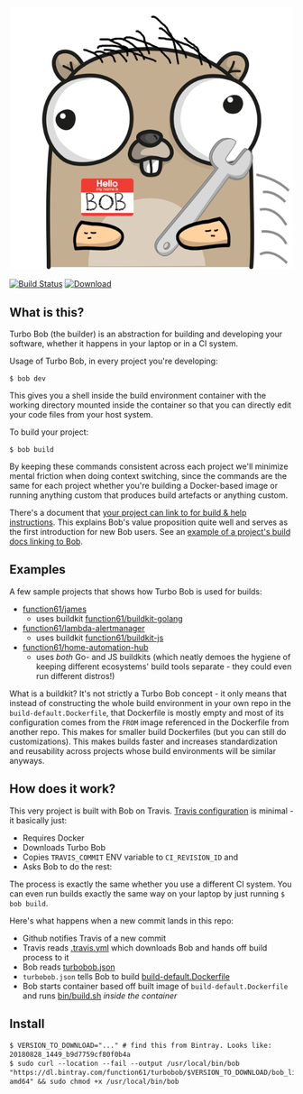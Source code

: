 ![](misc/mascot/mascot.png)

[![Build Status](https://img.shields.io/travis/function61/turbobob.svg?style=for-the-badge)](https://travis-ci.org/function61/turbobob)
[![Download](https://img.shields.io/bintray/v/function61/turbobob/main.svg?style=for-the-badge&label=Download)](https://bintray.com/function61/turbobob/main/_latestVersion#files)

What is this?
-------------

Turbo Bob (the builder) is an abstraction for building and developing your software, whether it happens in your laptop or in a CI system.

Usage of Turbo Bob, in every project you're developing:

```
$ bob dev
```

This gives you a shell inside the build environment container with the working directory mounted inside the container so that you can directly edit your code files from your host system.

To build your project:

```
$ bob build
```

By keeping these commands consistent across each project we'll minimize mental friction
when doing context switching, since the commands are the same for each project whether
you're building a Docker-based image or running anything custom that produces build
artefacts or anything custom.

There's a document that
[your project can link to for build & help instructions](docs/external-how-to-build-and-dev.md).
This explains Bob's value proposition quite well and serves as the first introduction for
new Bob users. See an
[example of a project's build docs linking to Bob](https://github.com/function61/ruuvinator#how-to-build--develop).


Examples
--------

A few sample projects that shows how Turbo Bob is used for builds:

- [function61/james](https://github.com/function61/james)
	- uses buildkit [function61/buildkit-golang](https://github.com/function61/buildkit-golang)
- [function61/lambda-alertmanager](https://github.com/function61/lambda-alertmanager)
	- uses buildkit [function61/buildkit-js](https://github.com/function61/buildkit-js)
- [function61/home-automation-hub](https://github.com/function61/home-automation-hub)
	- uses *both* Go- and JS buildkits (which neatly demoes the hygiene of keeping different
	ecosystems' build tools separate - they could even run different distros!)

What is a buildkit? It's not strictly a Turbo Bob concept - it only means that instead of
constructing the whole build environment in your own repo in the `build-default.Dockerfile`, that
Dockerfile is mostly empty and most of its configuration comes from the `FROM` image referenced
in the Dockerfile from another repo. This makes for smaller build Dockerfiles (but you can
still do customizations). This makes builds faster and increases standardization and
reusability across projects whose build environments will be similar anyways.


How does it work?
-----------------

This very project is built with Bob on Travis. [Travis configuration](.travis.yml) is minimal - it basically just:

- Requires Docker
- Downloads Turbo Bob
- Copies `TRAVIS_COMMIT` ENV variable to `CI_REVISION_ID` and
- Asks Bob to do the rest:

The process is exactly the same whether you use a different CI system. You can even run builds exactly the same way on your laptop by just running `$ bob build`.

Here's what happens when a new commit lands in this repo:

- Github notifies Travis of a new commit
- Travis reads [.travis.yml](.travis.yml) which downloads Bob and hands off build process to it
- Bob reads [turbobob.json](turbobob.json)
- `turbobob.json` tells Bob to build [build-default.Dockerfile](build-default.Dockerfile)
- Bob starts container based off built image of `build-default.Dockerfile` and runs [bin/build.sh](bin/build.sh) *inside the container*


Install
-------

```
$ VERSION_TO_DOWNLOAD="..." # find this from Bintray. Looks like: 20180828_1449_b9d7759cf80f0b4a
$ sudo curl --location --fail --output /usr/local/bin/bob "https://dl.bintray.com/function61/turbobob/$VERSION_TO_DOWNLOAD/bob_linux-amd64" && sudo chmod +x /usr/local/bin/bob
```

